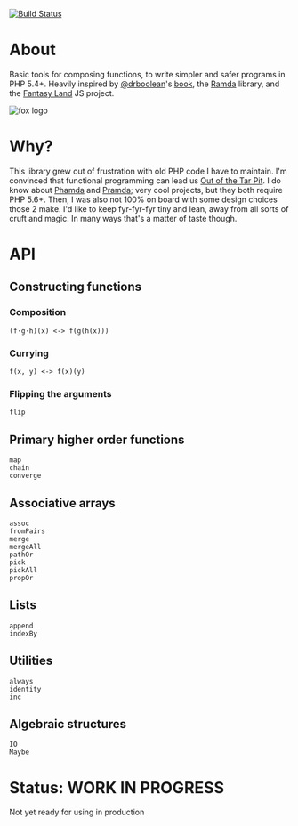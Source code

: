 [![Build Status](https://travis-ci.org/ikr/fyrfyrfyr.svg?branch=master)](https://travis-ci.org/ikr/fyrfyrfyr)

# About

Basic tools for composing functions, to write simpler and safer programs in PHP 5.4+. Heavily
inspired by [@drboolean](https://twitter.com/drboolean)'s
[book](https://drboolean.gitbooks.io/mostly-adequate-guide/content/), the
[Ramda](http://ramdajs.com/) library, and the
[Fantasy Land](https://github.com/fantasyland/fantasy-land) JS project.

![fox logo](https://ikr.su/h/img/fyrfyrfyr.png)

# Why?

This library grew out of frustration with old PHP code I have to maintain. I'm convinced that
functional programming can lead us [Out of the Tar Pit](http://shaffner.us/cs/papers/tarpit.pdf). I
do know about [Phamda](https://github.com/mpajunen/phamda) and
[Pramda](https://github.com/kapolos/pramda); very cool projects, but they both require PHP
5.6+. Then, I was also not 100% on board with some design choices those 2 make. I'd like to keep
fyr-fyr-fyr tiny and lean, away from all sorts of cruft and magic. In many ways that's a matter of
taste though.

# API

## Constructing functions

### Composition

    (f⋅g⋅h)(x) <-> f(g(h(x)))

### Currying

    f(x, y) <-> f(x)(y)

### Flipping the arguments

    flip

## Primary higher order functions

    map
    chain
    converge

## Associative arrays

    assoc
    fromPairs
    merge
    mergeAll
    pathOr
    pick
    pickAll
    propOr

## Lists

    append
    indexBy

## Utilities

    always
    identity
    inc

## Algebraic structures

    IO
    Maybe

# Status: WORK IN PROGRESS

Not yet ready for using in production

